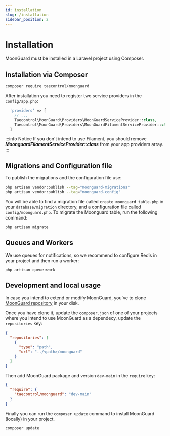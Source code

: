 ```yaml
---
id: installation
slug: /installation
sidebar_position: 2
---
```


# Installation

MoonGuard must be installed in a Laravel project using Composer.

## Installation via Composer

```bash
composer require taecontrol/moonguard
```

After installation you need to register two service providers in the `config/app.php`:

```php
  'providers' => [
    // ...
    Taecontrol\MoonGuard\Providers\MoonGuardServiceProvider::class,
    Taecontrol\MoonGuard\Providers\MoonGuardFilamentServiceProvider::class,
  ]
```

:::info Notice
If you don't intend to use Filament, you should remove **_MoonguardFilamentServiceProvider::class_** from your app providers array.
:::

## Migrations and Configuration file

To publish the migrations and the configuration file use:

```bash
php artisan vendor:publish --tag="moonguard-migrations"
php artisan vendor:publish --tag="moonguard-config"
```

You will be able to find a migration file called `create_moonguard_table.php` in your `database/migration` directory, and a configuration file called `config/moonguard.php`. To migrate the Moonguard table, run the following command:

```bash
php artisan migrate
```

## Queues and Workers

We use queues for notifications, so we recommend to configure Redis in your project and then run a worker:

```bash
php artisan queue:work
```


## Development and local usage

In case you intend to extend or modify MoonGuard, you've to clone [MoonGuard repository](https://github.com/teacontrol/moonguard) in your disk.

Once you have clone it, update the `composer.json` of one of your projects where you intend to use MoonGuard as a dependecy, update the `repositories` key:

```json
{
  "repositories": [
    {
      "type": "path",
      "url": "../<path>/moonguard"
    }
  ]
}
```

Then add MoonGuard package and version `dev-main` in the `require` key:

```json
{
  "require": {
    "taecontrol/moonguard": "dev-main"
  }
}
```

Finally you can run the `composer update` command to install MoonGuard (locally) in your project.

```bash
composer update
```